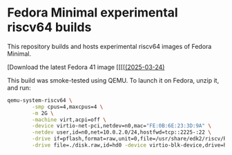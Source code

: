 # Fedora Minimal experimental riscv64 builds

This repository builds and hosts experimental riscv64 images of Fedora Minimal.

[Download the latest Fedora 41 image [[[[[(2025-03-24)](https://github.com/ondrejbudai/fedora-minimal-riscv64/actions/runs/14024301415/artifacts/2804418420)

This build was smoke-tested using QEMU. To launch it on Fedora, unzip it, and run:

```bash
qemu-system-riscv64 \
        -smp cpus=4,maxcpus=4 \
        -m 2G \
        -machine virt,acpi=off \
        -device virtio-net-pci,netdev=n0,mac="FE:0B:6E:23:3D:9A" \
        -netdev user,id=n0,net=10.0.2.0/24,hostfwd=tcp::2225-:22 \
        -drive if=pflash,format=raw,unit=0,file=/usr/share/edk2/riscv/RISCV_VIRT_CODE.fd,readonly=on \
        -drive file=./disk.raw,id=hd0 -device virtio-blk-device,drive=hd0
```
